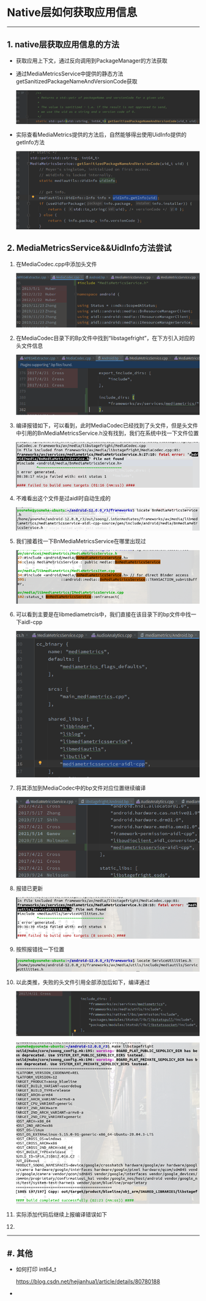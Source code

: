 # Native层如何获取应用信息

---

## 1. native层获取应用信息的方法

- 获取应用上下文，通过反向调用到PackageManager的方法获取

- 通过MediaMetricsService中提供的静态方法getSanitizedPackageNameAndVersionCode获取

  ![image-20231224084554503](Native层获取应用信息.assets/image-20231224084554503.png)

- 实际查看MediaMetrics提供的方法后，自然能够得出使用UidInfo提供的getInfo方法

  ![image-20231224084700774](Native层获取应用信息.assets/image-20231224084700774.png)



## 2. MediaMetricsService&&UidInfo方法尝试

1. 在MediaCodec.cpp中添加头文件

   ![image-20231224085111868](Native层获取应用信息.assets/image-20231224085111868.png)

2. 在MediaCodec目录下的Bp文件中找到“libstagefright”，在下方引入对应的头文件信息

   ![image-20231224085228343](Native层获取应用信息.assets/image-20231224085228343.png)

3. 编译报错如下，可以看到，此时MediaCodec已经找到了头文件，但是头文件中引用的BnMediaMetricsService.h没有找到，我们在系统中找一下文件位置

   ![image-20231224085315356](Native层获取应用信息.assets/image-20231224085315356.png)

4. 不难看出这个文件是过aidl时自动生成的

   ![image-20231224085721219](Native层获取应用信息.assets/image-20231224085721219.png)

5. 我们接着找一下BnMediaMetricsService在哪里出现过

   ![image-20231224094523413](Native层获取应用信息.assets/image-20231224094523413.png)

6. 可以看到主要是在libmediametrcis中，我们直接在该目录下的bp文件中找一下aidl-cpp

   ![image-20231224094713651](Native层获取应用信息.assets/image-20231224094713651.png)

7. 将其添加到MediaCodec中的bp文件对应位置继续编译

   ![image-20231224094829176](Native层获取应用信息.assets/image-20231224094829176.png)

8. 报错已更新

   ![image-20231224094857352](Native层获取应用信息.assets/image-20231224094857352.png)

9. 按照报错找一下位置

   ![image-20231224095029231](Native层获取应用信息.assets/image-20231224095029231.png)

10. 以此类推，失败的头文件引用全部添加后如下，编译通过

    ![image-20231224101043304](Native层获取应用信息.assets/image-20231224101043304.png)

    ![image-20231224101103894](Native层获取应用信息.assets/image-20231224101103894.png)

11. 实际添加代码后继续上报编译错误如下

    

12. 







---

## #. 其他

- 如何打印 int64_t

  https://blog.csdn.net/hejianhua1/article/details/80780188

- 